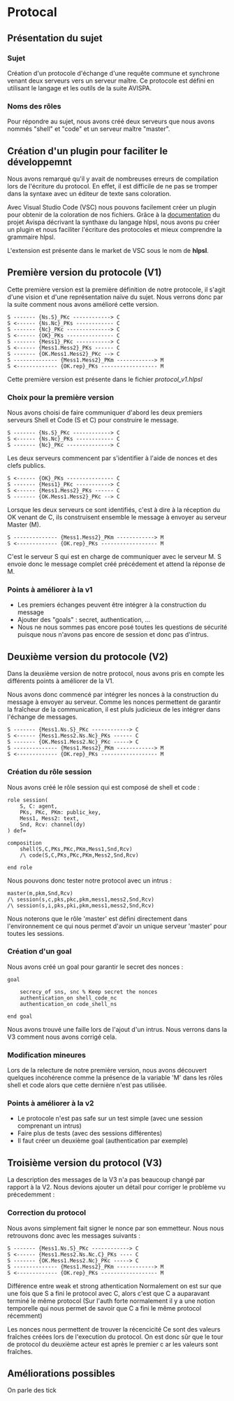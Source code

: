 # Protocal

## Présentation du sujet

### Sujet

Création d'un protocole d'échange d'une requête commune et synchrone venant deux serveurs vers un serveur maître.
Ce protocole est défini en utilisant le langage et les outils de la suite AVISPA.

### Noms des rôles

Pour répondre au sujet, nous avons créé deux serveurs que nous avons nommés "shell" et "code" et un serveur maître "master".

## Création d'un plugin pour faciliter le développemnt

Nous avons remarqué qu'il y avait de nombreuses erreurs de compilation lors de l'écriture du protocol.
En effet, il est difficile de ne pas se tromper dans la syntaxe avec un éditeur de texte sans coloration.

Avec Visual Studio Code (VSC) nous pouvons facilement créer un plugin pour obtenir de la coloration de nos fichiers.
Grâce à la [documentation](http://www.avispa-project.org/) du projet Avispa décrivant la synthaxe du langage hlpsl, nous avons pu créer un plugin et nous faciliter l'écriture des protocoles et mieux comprendre la grammaire hlpsl.

L'extension est présente dans le market de VSC sous le nom de __hlpsl__.

## Première version du protocole (V1)

Cette première version est la première définition de notre protocole, il s'agit d'une vision et d'une représentation naïve du sujet. Nous verrons donc par la suite comment nous avons amélioré cette version.

```text
S ------- {Ns.S}_PKc ------------> C
S <------ {Ns.Nc}_PKs ------------ C
S ------- {Nc}_PKc --------------> C
S <------ {OK}_PKs --------------- C
S ------- {Mess1}_PKc -----------> C
S <------ {Mess1.Mess2}_PKs ------ C
S ------- {OK.Mess1.Mess2}_PKc --> C
S -------------- {Mess1.Mess2}_PKm ------------> M
S <------------- {OK.rep}_PKs ------------------ M
```

Cette première version est présente dans le fichier _protocol_v1.hlpsl_

### Choix pour la première version

Nous avons choisi de faire communiquer d'abord les deux premiers serveurs Shell et Code (S et C) pour construire le message.

```text
S ------- {Ns.S}_PKc ------------> C
S <------ {Ns.Nc}_PKs ------------ C
S ------- {Nc}_PKc --------------> C
```

Les deux serveurs commencent par s'identifier à l'aide de nonces et des clefs publics.

```text
S <------ {OK}_PKs --------------- C
S ------- {Mess1}_PKc -----------> C
S <------ {Mess1.Mess2}_PKs ------ C
S ------- {OK.Mess1.Mess2}_PKc --> C
```

Lorsque les deux serveurs ce sont identifiés, c'est à dire à la réception du OK venant de C, ils construisent ensemble le message à envoyer au serveur Master (M).

```text
S -------------- {Mess1.Mess2}_PKm ------------> M
S <------------- {OK.rep}_PKs ------------------ M
```

C'est le serveur S qui est en charge de communiquer avec le serveur M. S envoie donc le message complet créé précédement et attend la réponse de M.

### Points à améliorer à la v1

* Les premiers échanges peuvent être intégrer à la construction du message
* Ajouter des "goals" : secret, authentication, ...
* Nous ne nous sommes pas encore posé toutes les questions de sécurité puisque nous n'avons pas encore de session et donc pas d'intrus.

## Deuxième version du protocole (V2)

Dans la deuxième version de notre protocol, nous avons pris en compte les différents points à améliorer de la V1.

Nous avons donc commencé par intégrer les nonces à la construction du message à envoyer au serveur.
Comme les nonces permettent de garantir la fraîcheur de la communication, il est pluls judicieux de les intégrer dans l'échange de messages.

``` text
S ------- {Mess1.Ns.S}_PKc ------------> C
S <------ {Mess1.Mess2.Ns.Nc}_PKs ------ C
S ------- {OK.Mess1.Mess2.Nc}_PKc -----> C
S -------------- {Mess1.Mess2}_PKm ------------> M
S <------------- {OK.rep}_PKs ------------------ M
```

### Création du rôle session

Nous avons créé le rôle session qui est composé de shell et code :

``` text
role session(
    S, C: agent,
    PKs, PKc, PKm: public_key,
    Mess1, Mess2: text,
    Snd, Rcv: channel(dy)
) def=

composition
    shell(S,C,PKs,PKc,PKm,Mess1,Snd,Rcv)
    /\ code(S,C,PKs,PKc,PKm,Mess2,Snd,Rcv)

end role
```

Nous pouvons donc tester notre protocol avec un intrus :

``` text
master(m,pkm,Snd,Rcv)
/\ session(s,c,pks,pkc,pkm,mess1,mess2,Snd,Rcv)
/\ session(s,i,pks,pki,pkm,mess1,mess2,Snd,Rcv)
```

Nous noterons que le rôle 'master' est défini directement dans l'environnement ce qui nous permet d'avoir un unique serveur 'master' pour toutes les sessions.

### Création d'un goal

Nous avons créé un goal pour garantir le secret des nonces :

``` text
goal

    secrecy_of sns, snc % Keep secret the nonces
    authentication_on shell_code_nc
    authentication_on code_shell_ns

end goal
```

Nous avons trouvé une faille lors de l'ajout d'un intrus.
Nous verrons dans la V3 comment nous avons corrigé cela.

### Modification mineures

Lors de la relecture de notre première version, nous avons découvert quelques incohérence comme la présence de la variable 'M' dans les rôles shell et code alors que cette dernière n'est pas utilisée.

### Points à améliorer à la v2

* Le protocole n'est pas safe sur un test simple (avec une session comprenant un intrus)
* Faire plus de tests (avec des sessions différentes)
* Il faut créer un deuxième goal (authentication par exemple)

## Troisième version du protocol (V3)

La description des messages de la V3 n'a pas beaucoup changé par rapport à la V2. Nous devions ajouter un détail pour corriger le problème vu précedemment :

### Correction du protocol

Nous avons simplement fait signer le nonce par son emmetteur. Nous nous retrouvons donc avec les messages suivants :

``` text
S ------- {Mess1.Ns.S}_PKc ------------> C
S <------ {Mess1.Mess2.Ns.Nc.C}_PKs ---- C
S ------- {OK.Mess1.Mess2.Nc}_PKc -----> C
S -------------- {Mess1.Mess2}_PKm ------------> M
S <------------- {OK.rep}_PKs ------------------ M
```

Différence entre weak et strong athentication
Normalement on est sur que une fois que S a fini le protocol avec C, alors c'est que C a auparavant terminé le même protocol (Sur l'auth forte normalement il y a une notion temporelle qui nous permet de savoir que C a fini le même protocol récemment)

Les nonces nous permettent de trouver la récencicité
Ce sont des valeurs fraîches créées lors de l'execution du protocol. On est donc sûr que le tour de protocol du deuxième acteur est après le premier c  ar les valeurs sont fraîches.

## Améliorations possibles

On parle des tick